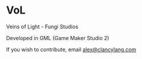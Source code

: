 # VoL
Veins of Light - Fungi Studios

Developed in GML (Game Maker Studio 2)

If you wish to contribute, email alex@clancylang.com

